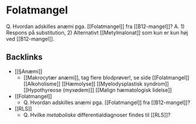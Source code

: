 # Folatmangel
Q. Hvordan adskilles anæmi pga. [[Folatmangel]] fra [[B12-mangel]]?
A. 1) Respons på substitution, 2) Alternativt [[Metylmalonat]] som kun er kun høj ved [[B12-mangel]]. 

## Backlinks
* [[§Anæmi]]
	* [[Makrocytær anæmi]], tag flere blodprøver!, se side
	[[Folatmangel]]
	[[Alkoholisme]]
	[[Hæmolyse]]
	[[Myelodysplastisk syndrom]]
	[[Hypothyreose (myxødem)]]
	[[Malign hæmatologisk lidelse]]
* [[Folatmangel]]
	* Q. Hvordan adskilles anæmi pga. [[Folatmangel]] fra [[B12-mangel]]?
* [[RLS]]
	* Q. Hvilke *metaboliske* differentialdiagnoser findes til [[RLS]]?

<!-- #anki/tag/med/gp #anki/deck/Medicine -->

<!-- {BearID:90491908-DE71-4921-B2A5-41E081AC52E4-43570-0000593B9E150D4E} -->
